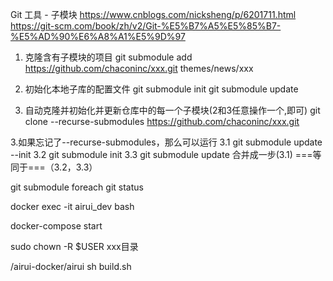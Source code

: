 Git 工具 - 子模块
https://www.cnblogs.com/nicksheng/p/6201711.html
https://git-scm.com/book/zh/v2/Git-%E5%B7%A5%E5%85%B7-%E5%AD%90%E6%A8%A1%E5%9D%97
1. 克隆含有子模块的项目
git submodule add https://github.com/chaconinc/xxx.git themes/news/xxx
2. 初始化本地子库的配置文件
git submodule init
git submodule update

3. 自动克隆并初始化并更新仓库中的每一个子模块(2和3任意操作一个,即可)
git clone --recurse-submodules https://github.com/chaconinc/xxx.git

3.如果忘记了--recurse-submodules，那么可以运行
3.1 git submodule update --init
3.2 git submodule init
3.3 git submodule update
 合并成一步(3.1) ===等同于===（3.2，3.3）


git submodule foreach git status

<!-- renyimuluxia -->
docker  exec -it airui_dev bash

<!-- kaiqi8081 web fuwuqi  -->
docker-compose start

<!-- xiugaibendiquanxian -->
sudo chown -R $USER xxx目录 


<!-- 新代码构建 -->
/airui-docker/airui  sh build.sh